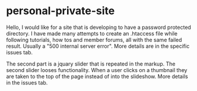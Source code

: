 # personal-private-site

Hello, I would like for a site that is developing to have a password protected directory. I have made many attempts to create an .htaccess file while following tutorials, how tos and member forums, all with the same failed result. Usually a "500 internal server error". More details are in the specific issues tab. 

The second part is a jquary slider that is repeated in the markup. The second slider looses functionality. When a user clicks on a thumbnail they are taken to the top of the page instead of into the slideshow. More details in the issues tab.  
